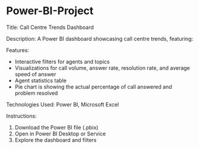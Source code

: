 # Power-BI-Project

Title: Call Centre Trends Dashboard

Description: A Power BI dashboard showcasing call centre trends, featuring:

Features:

- Interactive filters for agents and topics
- Visualizations for call volume, answer rate, resolution rate, and average speed of answer
- Agent statistics table
- Pie chart is showing the actual percentage of call answered and problem resolved 

Technologies Used: Power BI, Microsoft Excel

Instructions:

1. Download the Power BI file (.pbix)
2. Open in Power BI Desktop or Service
3. Explore the dashboard and filters

